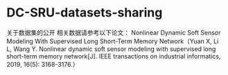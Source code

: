 # DC-SRU-datasets-sharing
关于数据集的公开
相关数据请参考以下论文：
Nonlinear Dynamic Soft Sensor Modeling With Supervised Long Short-Term Memory Network（Yuan X, Li L, Wang Y. Nonlinear dynamic soft sensor modeling with supervised long short-term memory network[J]. IEEE transactions on industrial informatics, 2019, 16(5): 3168-3176.）
